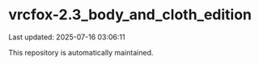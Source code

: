 # vrcfox-2.3_body_and_cloth_edition

Last updated: 2025-07-16 03:06:11

This repository is automatically maintained.
